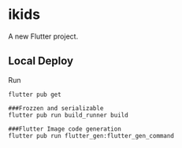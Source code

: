 # ikids

A new Flutter project.

## Local Deploy

Run 
```
flutter pub get

###Frozzen and serializable
flutter pub run build_runner build

###Flutter Image code generation
flutter pub run flutter_gen:flutter_gen_command

```